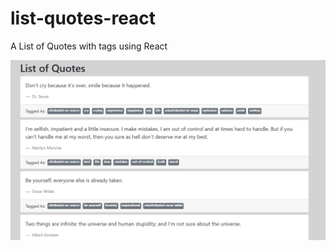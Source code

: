# list-quotes-react

A List of Quotes with tags using React

![Quotes User Interface](https://github.com/sidd-92/list-quotes-react/blob/master/quoteswithtag/UserInterface.PNG)
